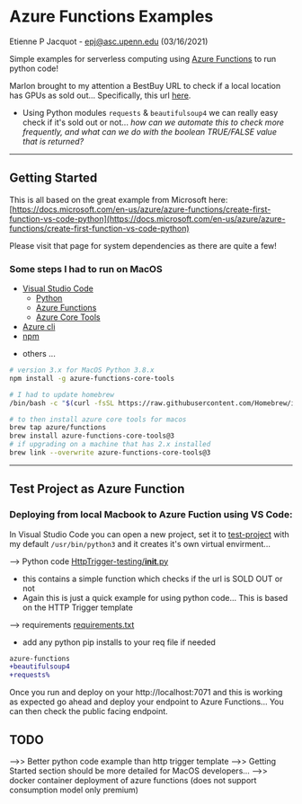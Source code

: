 # Azure Functions Examples

Etienne P Jacquot - epj@asc.upenn.edu
(03/16/2021)

Simple examples for serverless computing using [Azure Functions](https://azure.microsoft.com/en-us/services/functions/) to run python code!

Marlon brought to my attention a BestBuy URL to check if a local location has GPUs as sold out... Specifically, this url [here](https://www.bestbuy.com/site/canopy/component/fulfillment/fulfillment-summary/v1?context=compare&destinationZipCode=%24(csi.location.destinationZipCode)&deviceClass=l&locale=en-US&skuId=6439402&storeId=%24(csi.location.storeId)).
- Using Python modules `requests` & `beautifulsoup4` we can really easy check if it's sold out or not... *how can we automate this to check more frequently, and what can we do with the boolean TRUE/FALSE value that is returned?*

_______

## Getting Started 

This is all based on the great example from Microsoft here: [https://docs.microsoft.com/en-us/azure/azure-functions/create-first-function-vs-code-python](https://docs.microsoft.com/en-us/azure/azure-functions/create-first-function-vs-code-python)

Please visit that page for system dependencies as there are quite a few! 

### Some steps I had to run on MacOS

- [Visual Studio Code](https://code.visualstudio.com/)
    - [Python](https://marketplace.visualstudio.com/items?itemName=ms-python.python)
    - [Azure Functions](https://marketplace.visualstudio.com/items?itemName=ms-azuretools.vscode-azurefunctions)
    - [Azure Core Tools](https://docs.microsoft.com/en-us/azure/azure-functions/functions-run-local?tabs=macos%2Ccsharp%2Cbash#install-the-azure-functions-core-tools)
- [Azure cli](https://docs.microsoft.com/en-us/cli/azure/install-azure-cli-macos)
- [npm](https://www.npmjs.com/get-npm)
+ others ...

``` bash
# version 3.x for MacOS Python 3.8.x
npm install -g azure-functions-core-tools

# I had to update homebrew
/bin/bash -c "$(curl -fsSL https://raw.githubusercontent.com/Homebrew/install/HEAD/install.sh)"

# to then install azure core tools for macos
brew tap azure/functions
brew install azure-functions-core-tools@3
# if upgrading on a machine that has 2.x installed
brew link --overwrite azure-functions-core-tools@3
```
________

## Test Project as Azure Function



### Deploying from local Macbook to Azure Fuction using VS Code:

In Visual Studio Code you can open a new project, set it to [test-project](./test-project/) with my default `/usr/bin/python3` and it creates it's own virtual envirment...

--> Python code [HttpTrigger-testing/__init__.py](./test-project/HttpTrigger-testing/__init__.py)
- this contains a simple function which checks if the url is SOLD OUT or not
- Again this is just a quick example for using python code... This is based on the HTTP Trigger template

--> requirements [requirements.txt](./test-project/requirements.txt)
- add any python pip installs to your req file if needed

``` diff
azure-functions
+beautifulsoup4
+requests%    
```

Once you run and deploy on your http://localhost:7071 and this is working as expected go ahead and deploy your endpoint to Azure Functions... You can then check the public facing endpoint. 

## TODO

-->> Better python code example than http trigger template
-->> Getting Started section should be more detailed for MacOS developers...
-->> docker container deployment of azure functions (does not support consumption model only premium)